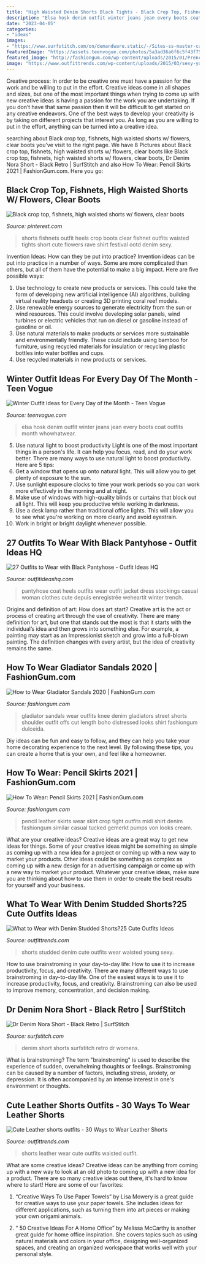 ```yaml
---
title: "High Waisted Denim Shorts Black Tights - Black Crop Top, Fishnets, High Waisted Shorts W/ Flowers, Clear Boots"
description: "Elsa hosk denim outfit winter jeans jean every boots coat outfits month whowhatwear"
date: "2023-04-05"
categories:
- "ideas"
images:
- "https://www.surfstitch.com/on/demandware.static/-/Sites-ss-master-catalog/default/dwcf054b56/images/1930128A58/BLACK-RETRO-WOMENS-CLOTHING-DR-DENIM-SHORTS-1930128A58_2.JPG"
featuredImage: "https://assets.teenvogue.com/photos/5a3ad36a6f6c5f43f751dc68/master/w_1600/winter-outfit-ideas-elsa-hosk.jpg"
featured_image: "http://fashiongum.com/wp-content/uploads/2015/01/Prencil-Skirts-8-700x1054.jpg"
image: "https://www.outfittrends.com/wp-content/uploads/2015/03/sexy-young-girls-in-studded-shorts.jpg"
---
```



Creative process: In order to be creative one must have a passion for the work and be willing to put in the effort.
Creative ideas come in all shapes and sizes, but one of the most important things when trying to come up with new creative ideas is having a passion for the work you are undertaking. If you don’t have that same passion then it will be difficult to get started on any creative endeavors. One of the best ways to develop your creativity is by taking on different projects that interest you. As long as you are willing to put in the effort, anything can be turned into a creative idea.

	

		
searching about Black crop top, fishnets, high waisted shorts w/ flowers, clear boots you've visit to the right page. We have 8 Pictures about Black crop top, fishnets, high waisted shorts w/ flowers, clear boots like Black crop top, fishnets, high waisted shorts w/ flowers, clear boots, Dr Denim Nora Short - Black Retro | SurfStitch and also How To Wear: Pencil Skirts 2021 | FashionGum.com. Here you go:
		
    
## Black Crop Top, Fishnets, High Waisted Shorts W/ Flowers, Clear Boots

<img loading=lazy src="https://i.pinimg.com/736x/a0/58/7f/a0587f8e2e972fd307fd5cc0032ace74.jpg" onerror="this.onerror=null;this.src='https://tse2.mm.bing.net/th?id=OIP.PugxwFit9yBx-YO-FeCtKAHaHd&amp;pid=15.1';" alt="Black crop top, fishnets, high waisted shorts w/ flowers, clear boots">

_Source: pinterest.com_

>shorts fishnets outfit heels crop boots clear fishnet outfits waisted tights short cute flowers rave shirt festival ootd denim sexy. 

	

Invention Ideas: How can they be put into practice?
Invention ideas can be put into practice in a number of ways. Some are more complicated than others, but all of them have the potential to make a big impact. Here are five possible ways: 
1. Use technology to create new products or services. This could take the form of developing new artificial intelligence (AI) algorithms, building virtual reality headsets or creating 3D printing coral reef models.
2. Use renewable energy sources to generate electricity from the sun or wind resources. This could involve developing solar panels, wind turbines or electric vehicles that run on diesel or gasoline instead of gasoline or oil. 
3. Use natural materials to make products or services more sustainable and environmentally friendly. These could include using bamboo for furniture, using recycled materials for insulation or recycling plastic bottles into water bottles and cups. 
4. Use recycled materials in new products or services.

    
## Winter Outfit Ideas For Every Day Of The Month - Teen Vogue

<img loading=lazy src="https://assets.teenvogue.com/photos/5a3ad36a6f6c5f43f751dc68/master/w_1600/winter-outfit-ideas-elsa-hosk.jpg" onerror="this.onerror=null;this.src='https://tse4.mm.bing.net/th?id=OIP.W-bdKSXKieIS_ioslr_A-wHaLH&amp;pid=15.1';" alt="Winter Outfit Ideas for Every Day of the Month - Teen Vogue">

_Source: teenvogue.com_

>elsa hosk denim outfit winter jeans jean every boots coat outfits month whowhatwear. 

	

5) Use natural light to boost productivity
Light is one of the most important things in a person's life. It can help you focus, read, and do your work better. There are many ways to use natural light to boost productivity. Here are 5 tips:
1) Get a window that opens up onto natural light. This will allow you to get plenty of exposure to the sun.
2) Use sunlight exposure clocks to time your work periods so you can work more effectively in the morning and at night.
3) Make use of windows with high-quality blinds or curtains that block out all light. This will keep you productive while working in darkness.
4) Use a desk lamp rather than traditional office lights. This will allow you to see what you're working on more clearly and avoid eyestrain.
5) Work in bright or bright daylight whenever possible.

    
## 27 Outfits To Wear With Black Pantyhose - Outfit Ideas HQ

<img loading=lazy src="http://outfitideashq.com/wp-content/uploads/2016/11/black-pantyhose-outfit-24.jpg" onerror="this.onerror=null;this.src='https://tse1.mm.bing.net/th?id=OIP.m9mSqudY4Gz47a2h0uEXPgHaKl&amp;pid=15.1';" alt="27 Outfits to Wear with Black Pantyhose - Outfit Ideas HQ">

_Source: outfitideashq.com_

>pantyhose coat heels outfits wear outfit jacket dress stockings casual woman clothes cute depuis enregistrée weheartit winter trench. 

	

Origins and definition of art: How does art start?
Creative art is the act or process of creating art through the use of creativity. There are many definition for art, but one that stands out the most is that it starts with the individual’s idea and then grows into something else. For example, a painting may start as an Impressionist sketch and grow into a full-blown painting. The definition changes with every artist, but the idea of creativity remains the same.

    
## How To Wear Gladiator Sandals 2020 | FashionGum.com

<img loading=lazy src="http://fashiongum.com/wp-content/uploads/2015/07/Gladiator-Sandals-Street-Style-8.jpg" onerror="this.onerror=null;this.src='https://tse4.mm.bing.net/th?id=OIP.l9JCf8zACrigLEqK-rUpQQHaLH&amp;pid=15.1';" alt="How to Wear Gladiator Sandals 2020 | FashionGum.com">

_Source: fashiongum.com_

>gladiator sandals wear outfits knee denim gladiators street shorts shoulder outfit offs cut length boho distressed looks shirt fashiongum dulceida. 

	

Diy ideas can be fun and easy to follow, and they can help you take your home decorating experience to the next level. By following these tips, you can create a home that is your own, and feel like a homeowner.

    
## How To Wear: Pencil Skirts 2021 | FashionGum.com

<img loading=lazy src="http://fashiongum.com/wp-content/uploads/2015/01/Prencil-Skirts-8-700x1054.jpg" onerror="this.onerror=null;this.src='https://tse1.mm.bing.net/th?id=OIP.rSoHTnvFZaaQQX4lS-f1DQHaLJ&amp;pid=15.1';" alt="How To Wear: Pencil Skirts 2021 | FashionGum.com">

_Source: fashiongum.com_

>pencil leather skirts wear skirt crop tight outfits midi shirt denim fashiongum similar casual tucked gemerkt pumps von looks cream. 

	

What are your creative ideas?
Creative ideas are a great way to get new ideas for things. Some of your creative ideas might be something as simple as coming up with a new idea for a project or coming up with a new way to market your products. Other ideas could be something as complex as coming up with a new design for an advertising campaign or come up with a new way to market your product. Whatever your creative ideas, make sure you are thinking about how to use them in order to create the best results for yourself and your business.

    
## What To Wear With Denim Studded Shorts?25 Cute Outfits Ideas

<img loading=lazy src="https://www.outfittrends.com/wp-content/uploads/2015/03/sexy-young-girls-in-studded-shorts.jpg" onerror="this.onerror=null;this.src='https://tse3.mm.bing.net/th?id=OIP.d3opk_kUFDSiKUI_NVKNuAHaLH&amp;pid=15.1';" alt="What to Wear with Denim Studded Shorts?25 Cute Outfits Ideas">

_Source: outfittrends.com_

>shorts studded denim cute outfits wear waisted young sexy. 

	

How to use brainstroming in your day-to-day life: How to use it to increase productivity, focus, and creativity.
There are many different ways to use brainstroming in day-to-day life. One of the easiest ways is to use it to increase productivity, focus, and creativity. Brainstroming can also be used to improve memory, concentration, and decision making.

    
## Dr Denim Nora Short - Black Retro | SurfStitch

<img loading=lazy src="https://www.surfstitch.com/on/demandware.static/-/Sites-ss-master-catalog/default/dwcf054b56/images/1930128A58/BLACK-RETRO-WOMENS-CLOTHING-DR-DENIM-SHORTS-1930128A58_2.JPG" onerror="this.onerror=null;this.src='https://tse3.mm.bing.net/th?id=OIP.JyZMvsHHYpwN4dsrgSKamwHaJQ&amp;pid=15.1';" alt="Dr Denim Nora Short - Black Retro | SurfStitch">

_Source: surfstitch.com_

>denim short shorts surfstitch retro dr womens. 

	

What is brainstroming?
The term "brainstroming" is used to describe the experience of sudden, overwhelming thoughts or feelings. Brainstroming can be caused by a number of factors, including stress, anxiety, or depression. It is often accompanied by an intense interest in one's environment or thoughts.

    
## Cute Leather Shorts Outfits - 30 Ways To Wear Leather Shorts

<img loading=lazy src="https://www.outfittrends.com/wp-content/uploads/2014/08/high-waisted-leather-shorts.jpg" onerror="this.onerror=null;this.src='https://tse1.mm.bing.net/th?id=OIP.tZB7nU21vge9P4-AiubqlQHaK4&amp;pid=15.1';" alt="Cute Leather shorts outfits - 30 Ways to Wear Leather Shorts">

_Source: outfittrends.com_

>shorts leather wear cute outfits waisted outfit. 

	

What are some creative ideas?
Creative ideas can be anything from coming up with a new way to look at an old photo to coming up with a new idea for a product. There are so many creative ideas out there, it's hard to know where to start! Here are some of our favorites: 
1. “Creative Ways To Use Paper Towels” by Lisa Mowery is a great guide for creative ways to use your paper towels. She includes ideas for different applications, such as turning them into art pieces or making your own origami animals.

2. “ 50 Creative Ideas For A Home Office” by Melissa McCarthy is another great guide for home office inspiration. She covers topics such as using natural materials and colors in your office, designing well-organized spaces, and creating an organized workspace that works well with your personal style.


